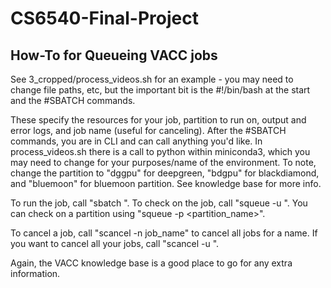 # CS6540-Final-Project

## How-To for Queueing VACC jobs

See 3_cropped/process_videos.sh for an example - you may need to change file paths, etc, but the important bit is the #!/bin/bash at the start and the #SBATCH commands.

These specify the resources for your job, partition to run on, output and error logs, and job name (useful for canceling). After the #SBATCH commands, you are in CLI and can call anything you'd like. In process_videos.sh there is a call to python within miniconda3, which you may need to change for your purposes/name of the environment. To note, change the partition to "dggpu" for deepgreen, "bdgpu" for blackdiamond, and "bluemoon" for bluemoon partition. See knowledge base for more info.

To run the job, call "sbatch <filename>". To check on the job, call "squeue -u <netid>". You can check on a partition using "squeue -p <partition_name>". 

To cancel a job, call "scancel -n job_name" to cancel all jobs for a name. If you want to cancel all your jobs, call "scancel -u <netid>".

Again, the VACC knowledge base is a good place to go for any extra information.
